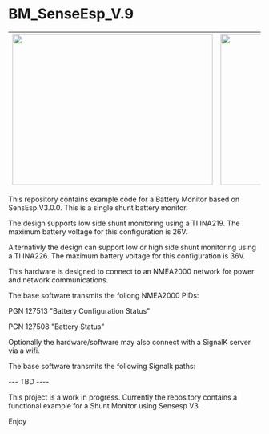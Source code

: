 # BM_SenseEsp_V.9

|<img src="https://github.com/user-attachments/assets/6dd8ae96-085b-44be-a9f0-b0a2c5a6a411" width="400" height="300">|<img src="https://github.com/user-attachments/assets/af1330a7-a50f-4b4d-aa2b-fa7107b0a245" width="400" height="300">|
|:-:|:-:|


This repository contains example code for a Battery Monitor based on SensEsp V3.0.0. This is a single shunt battery monitor.

The design supports low side shunt monitoring using a TI INA219. The maximum battery voltage for this configuration is 26V.

Alternativly the design can support low or high side shunt monitoring using a TI INA226. The maximum battery voltage for this configuration is 36V.

This hardware is designed to connect to an NMEA2000 network for power and network communications. 

The base software transmits the follong NMEA2000 PIDs:

PGN 127513 "Battery Configuration Status"

PGN 127508 "Battery Status"

Optionally the hardware/software may also connect with a SignalK server via a wifi. 

The base software transmits the following Signalk paths:

--- TBD ----

This project is a work in progress. Currently the repository contains a functional example 
for a Shunt Monitor using Sensesp V3.

Enjoy
